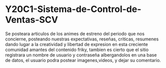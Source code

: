 # Y20C1-Sistema-de-Control-de-Ventas-SCV
Se posteara articulos de los animes de estreno del periodo que nos concierne, posteando nuestras expectativas, reseñas, criticas, resumenes dando lugar a la creatividad y libertad de expresion en esta creciente comunidad amantes del contenido friky, tambien es cierto que el sitio registrara un nombre de usuario y contraseña albergandolos en una base de datos, el usuario podra postear imagenes,videos, y dejar su comentario. 
